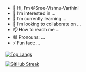 - 👋 Hi, I’m @Sree-Vishnu-Varthini
- 👀 I’m interested in ...
- 🌱 I’m currently learning ...
- 💞️ I’m looking to collaborate on ...
- 📫 How to reach me ...
- 😄 Pronouns: ...
- ⚡ Fun fact: ...

[![Top Langs](https://github-readme-stats.vercel.app/api/top-langs/?username=Sree-Vishnu-Varthini)](https://github.com/anuraghazra/github-readme-stats)

[![GitHub Streak](http://github-readme-streak-stats.herokuapp.com?user=Sree-Vishnu-Varthini&theme=dark&background=000000)](https://git.io/streak-stats)

<!---
Sree-Vishnu-Varthini/Sree-Vishnu-Varthini is a ✨ special ✨ repository because its `README.md` (this file) appears on your GitHub profile.
You can click the Preview link to take a look at your changes.
--->

